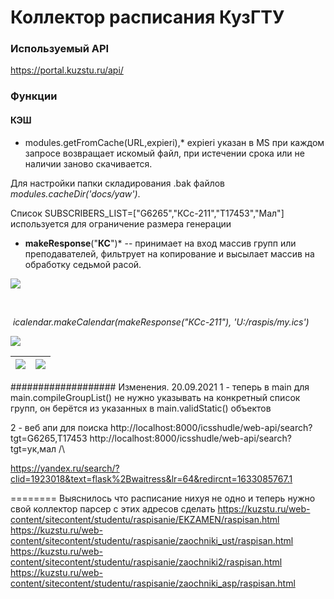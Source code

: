

# Коллектор расписания КузГТУ

### Используемый API

https://portal.kuzstu.ru/api/

### Функции
#### 	КЭШ



* modules.getFromCache(URL,expieri),* expieri указан в MS при каждом запросе возвращает искомый файл, при истечении срока или не наличии заново скачивается.

Для настройки папки складирования .bak файлов *modules.cacheDir('docs/yaw')*.



Список SUBSCRIBERS_LIST=["G6265","КСс-211","T17453","Мал"] используется для ограничение размера генерации 



* **makeResponse**("**КС**")*  -- принимает на вход массив групп или преподавателей, фильтрует на копирование и высылает массив на обработку седьмой расой.





![](https://sun9-59.userapi.com/impg/HWuVrffS1upTilK7lcaH1N_fFuwcpD4qXyFWOg/ANgBo9TnxBA.jpg?size=662x236&quality=96&sign=86d79205565441b676e3be210603c01e&type=album)

​	

​	*icalendar.makeCalendar(makeResponse("КСс-211"), 'U:/raspis/my.ics')*

![](https://sun9-64.userapi.com/impg/MzBoDX7eNtNcyP6VuMFpfs53_261gy4n3xiwfQ/RJhmTWjKmfw.jpg?size=1134x560&quality=96&sign=fe2e0420475b341e86d92a753148430f&type=album)

| ![](https://sun9-79.userapi.com/impg/QCB6EqOx-KWt-DFI4Hf6-3DGV-J6fF7ChJHiOQ/lU4BmRAxbwI.jpg?size=747x1600&quality=96&sign=c6be5c2e40a865e2c3e08bf3f9e3583b&type=album) | ![](https://sun9-63.userapi.com/impg/uvd9hBiHdikSebszSilKhnha6gOhNEQHQpNX1g/RW21ESWxFAs.jpg?size=747x1600&quality=96&sign=6211393fa8740ba403062436e3c946db&type=album) |
| ------------------------------------------------------------ | ------------------------------------------------------------ |



###################
Изменения.
20.09.2021
1 - теперь в main для main.compileGroupList() не нужно указывать на конкретный список групп, он берётся из указанных в main.validStatic() объектов

2 - веб апи для поиска  http://localhost:8000/icsshudle/web-api/search?tgt=G6265,T17453  http://localhost:8000/icsshudle/web-api/search?tgt=ук,мал /\ 


https://yandex.ru/search/?clid=1923018&text=flask%2Bwaitress&lr=64&redircnt=1633085767.1

========
Выяснилось что расписание нихуя не одно и теперь нужно свой коллектор парсер с этих адресов сделать
https://kuzstu.ru/web-content/sitecontent/studentu/raspisanie/EKZAMEN/raspisan.html
https://kuzstu.ru/web-content/sitecontent/studentu/raspisanie/zaochniki_ust/raspisan.html
https://kuzstu.ru/web-content/sitecontent/studentu/raspisanie/zaochniki2/raspisan.html
https://kuzstu.ru/web-content/sitecontent/studentu/raspisanie/zaochniki_asp/raspisan.html
